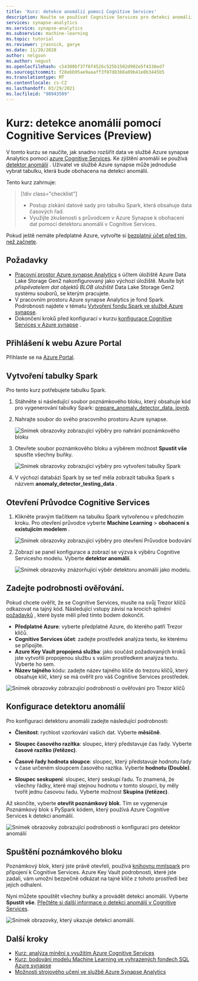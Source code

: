```yaml
---
title: 'Kurz: detekce anomálií pomocí Cognitive Services'
description: Naučte se používat Cognitive Services pro detekci anomálií v Azure synapse Analytics.
services: synapse-analytics
ms.service: synapse-analytics
ms.subservice: machine-learning
ms.topic: tutorial
ms.reviewer: jrasnick, garye
ms.date: 11/20/2020
author: nelgson
ms.author: negust
ms.openlocfilehash: c54300bf37f6f4526c525b1502d902e5f4336ed7
ms.sourcegitcommit: f28ebb95ae9aaaff3f87d8388a09b41e0b3445b5
ms.translationtype: MT
ms.contentlocale: cs-CZ
ms.lasthandoff: 03/29/2021
ms.locfileid: "98943509"
---
```

# <a name="tutorial-anomaly-detection-with-cognitive-services-preview"></a>Kurz: detekce anomálií pomocí Cognitive Services (Preview)

V tomto kurzu se naučíte, jak snadno rozšířit data ve službě Azure synapse Analytics pomocí [azure Cognitive Services](../../cognitive-services/index.yml). Ke zjištění anomálií se používá [detektor anomálií](../../cognitive-services/anomaly-detector/index.yml) . Uživatel ve službě Azure synapse může jednoduše vybrat tabulku, která bude obohacena na detekci anomálií.

Tento kurz zahrnuje:

> [!div class="checklist"]
> - Postup získání datové sady pro tabulku Spark, která obsahuje data časových řad.
> - Využijte zkušenosti s průvodcem v Azure Synapse k obohacení dat pomocí detektoru anomálií v Cognitive Services.

Pokud ještě nemáte předplatné Azure, vytvořte si [bezplatný účet před tím, než začnete](https://azure.microsoft.com/free/).

## <a name="prerequisites"></a>Požadavky

- [Pracovní prostor Azure synapse Analytics](../get-started-create-workspace.md) s účtem úložiště Azure Data Lake Storage Gen2 nakonfigurovaný jako výchozí úložiště. Musíte být *přispěvatelem dat objektů BLOB úložiště* Data Lake Storage Gen2 systému souborů, se kterým pracujete.
- V pracovním prostoru Azure synapse Analytics je fond Spark. Podrobnosti najdete v tématu [Vytvoření fondu Spark ve službě Azure synapse](../quickstart-create-sql-pool-studio.md).
- Dokončení kroků před konfigurací v kurzu [konfigurace Cognitive Services v Azure synapse](tutorial-configure-cognitive-services-synapse.md) .

## <a name="sign-in-to-the-azure-portal"></a>Přihlášení k webu Azure Portal

Přihlaste se na [Azure Portal](https://portal.azure.com/).

## <a name="create-a-spark-table"></a>Vytvoření tabulky Spark

Pro tento kurz potřebujete tabulku Spark.

1. Stáhněte si následující soubor poznámkového bloku, který obsahuje kód pro vygenerování tabulky Spark: [prepare_anomaly_detector_data. ipynb](https://go.microsoft.com/fwlink/?linkid=2149577).

1. Nahrajte soubor do svého pracovního prostoru Azure synapse.

   ![Snímek obrazovky zobrazující výběry pro nahrání poznámkového bloku](media/tutorial-cognitive-services/tutorial-cognitive-services-anomaly-00a.png)

1. Otevřete soubor poznámkového bloku a výběrem možnost **Spustit vše** spusťte všechny buňky.

   ![Snímek obrazovky zobrazující výběry pro vytvoření tabulky Spark](media/tutorial-cognitive-services/tutorial-cognitive-services-anomaly-00b.png)

1. V výchozí databázi Spark by se teď měla zobrazit tabulka Spark s názvem **anomaly_detector_testing_data** .

## <a name="open-the-cognitive-services-wizard"></a>Otevření Průvodce Cognitive Services

1. Klikněte pravým tlačítkem na tabulku Spark vytvořenou v předchozím kroku. Pro otevření průvodce vyberte **Machine Learning**  >  **obohacení s existujícím modelem** .

   ![Snímek obrazovky zobrazující výběry pro otevření Průvodce bodování](media/tutorial-cognitive-services/tutorial-cognitive-services-anomaly-00g.png)

2. Zobrazí se panel konfigurace a zobrazí se výzva k výběru Cognitive Servicesho modelu. Vyberte **detektor anomálií**.

   ![Snímek obrazovky znázorňující výběr detektoru anomálií jako modelu.](media/tutorial-cognitive-services/tutorial-cognitive-services-anomaly-00c.png)

## <a name="provide-authentication-details"></a>Zadejte podrobnosti ověřování.

Pokud chcete ověřit, že se Cognitive Services, musíte na svůj Trezor klíčů odkazovat na tajný kód. Následující vstupy závisí na krocích splnění [požadavků](tutorial-configure-cognitive-services-synapse.md) , které byste měli před tímto bodem dokončit.

- **Předplatné Azure**: vyberte předplatné Azure, do kterého patří Trezor klíčů.
- **Cognitive Services účet**: zadejte prostředek analýza textu, ke kterému se připojíte.
- **Azure Key Vault propojená služba**: jako součást požadovaných kroků jste vytvořili propojenou službu s vaším prostředkem analýza textu. Vyberte ho sem.
- **Název tajného** kódu: zadejte název tajného klíče do trezoru klíčů, který obsahuje klíč, který se má ověřit pro váš Cognitive Services prostředek.

![Snímek obrazovky zobrazující podrobnosti o ověřování pro Trezor klíčů](media/tutorial-cognitive-services/tutorial-cognitive-services-anomaly-00d.png)

## <a name="configure-anomaly-detector"></a>Konfigurace detektoru anomálií

Pro konfiguraci detektoru anomálií zadejte následující podrobnosti:

- **Členitost**: rychlost vzorkování vašich dat. Vyberte **měsíčně**. 

- **Sloupec časového razítka**: sloupec, který představuje čas řady. Vyberte **časové razítko (řetězec)**.

- **Časové řady hodnota sloupce**: sloupec, který představuje hodnotu řady v čase určeném sloupcem časového razítka. Vyberte **hodnotu (Double)**.

- **Sloupec seskupení**: sloupec, který seskupí řadu. To znamená, že všechny řádky, které mají stejnou hodnotu v tomto sloupci, by měly tvořit jednu časovou řadu. Vyberte možnost **Skupina (řetězec)**.

Až skončíte, vyberte **otevřít poznámkový blok**. Tím se vygeneruje Poznámkový blok s PySpark kódem, který používá Azure Cognitive Services k detekci anomálií.

![Snímek obrazovky zobrazující podrobnosti o konfiguraci pro detektor anomálií](media/tutorial-cognitive-services/tutorial-cognitive-services-anomaly-00e.png)

## <a name="run-the-notebook"></a>Spuštění poznámkového bloku

Poznámkový blok, který jste právě otevřeli, používá [knihovnu mmlspark](https://github.com/Azure/mmlspark) pro připojení k Cognitive Services. Azure Key Vault podrobnosti, které jste zadali, vám umožní bezpečně odkázat na tajné klíče z tohoto prostředí bez jejich odhalení.

Nyní můžete spouštět všechny buňky a provádět detekci anomálií. Vyberte **Spustit vše**. [Přečtěte si další informace o detekci anomálií v Cognitive Services](../../cognitive-services/anomaly-detector/index.yml).

![Snímek obrazovky, který ukazuje detekci anomálií.](media/tutorial-cognitive-services/tutorial-cognitive-services-anomaly-00f.png)

## <a name="next-steps"></a>Další kroky

- [Kurz: analýza mínění s využitím Azure Cognitive Services](tutorial-cognitive-services-sentiment.md)
- [Kurz: bodování modelu Machine Learning ve vyhrazených fondech SQL Azure synapse](tutorial-sql-pool-model-scoring-wizard.md)
- [Možnosti strojového učení ve službě Azure Synapse Analytics](what-is-machine-learning.md)
